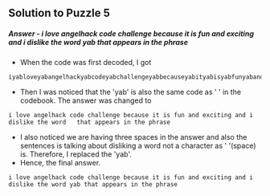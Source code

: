 ## Solution to Puzzle 5

##### Answer -  i love angelhack code challenge because it is fun and exciting and i dislike the word yab that appears in the phrase

- When the code was first decoded, I got 
```
iyabloveyabangelhackyabcodeyabchallengeyabbecauseyabityabisyabfunyabandyabexcitingyabandyabiyabdislikeyabtheyabwordyabyabyabthatyabappearsyabinyabtheyabphrase
``` 

- Then I was noticed that the 'yab' is also the same code as ' ' in the codebook. The answer was changed to
```
i love angelhack code challenge because it is fun and exciting and i dislike the word   that appears in the phrase
```

- I also noticed we are having three spaces in the answer and also the sentences is talking about disliking a word not a character as ' '(space) is. Therefore, I replaced the 'yab'.
- Hence, the final answer.

```
i love angelhack code challenge because it is fun and exciting and i dislike the word yab that appears in the phrase
```